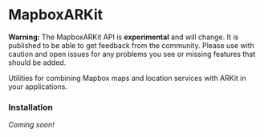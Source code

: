 # MapboxARKit 

**Warning:** The MapboxARKit API is **experimental** and will change. It is published to be able to get feedback from the community. Please use with caution and open issues for any problems you see or missing features that should be added.

Utilities for combining Mapbox maps and location services with ARKit in your applications. 

### Installation

_Coming soon!_
